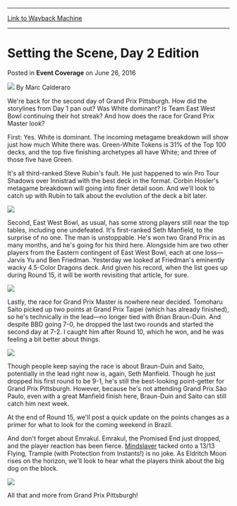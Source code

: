 
---
[Link to Wayback Machine](https://web.archive.org/web/20160629173355/http://magic.wizards.com/en/events/coverage/gppit16/setting-the-scene-day-2-2016-06-26)

[_metadata_:author]:- "Marc Calderaro"
[_metadata_:description]:- "We're back for the second day of Grand Prix Pittsburgh. How did the storylines from Day 1 pan out? Was White dominant? Is Team East West Bowl continuing their hot streak? And how does the race for Grand Prix Master look?&#13; &#13; First: Yes. White is dominant. The incoming metagame breakdown will show just how much White there was. Green-White Tokens is 31% of the Top 100 decks, and the top five finishing archetypes all have White; and three of those five have Green."
[_metadata_:generator]:- "Drupal 7 (http://drupal.org)"
[_metadata_:node]:- "1031986"
[_metadata_:publish_date]:- "2016-06-26"
[_metadata_:source]:- "div-main-content"
[_metadata_:title]:- "Setting the Scene, Day 2 Edition"
[_metadata_:wayback_capture_timestamp]:- "2016-06-29 17:33:55"
[_metadata_:wayback_raw_url]:- "https://web.archive.org/web/20160629173355id_/http://magic.wizards.com/en/events/coverage/gppit16/setting-the-scene-day-2-2016-06-26"
[_metadata_:wayback_url]:- "http://magic.wizards.com/en/events/coverage/gppit16/setting-the-scene-day-2-2016-06-26"
---


Setting the Scene, Day 2 Edition
================================



 Posted in **Event Coverage**
 on June 26, 2016 






![](https://media.magic.wizards.com/styles/auth_small/public/images/person/calderaro.jpg)
By Marc Calderaro











We're back for the second day of Grand Prix Pittsburgh. How did the storylines from Day 1 pan out? Was White dominant? Is Team East West Bowl continuing their hot streak? And how does the race for Grand Prix Master look?


First: Yes. White is dominant. The incoming metagame breakdown will show just how much White there was. Green-White Tokens is 31% of the Top 100 decks, and the top five finishing archetypes all have White; and three of those five have Green.


It's all third-ranked Steve Rubin's fault. He just happened to win Pro Tour Shadows over Innistrad with the best deck in the format. Corbin Hosler's metagame breakdown will going into finer detail soon. And we'll look to catch up with Rubin to talk about the evolution of the deck a bit later.


![](https://media.wizards.com/2016/events/gppit16/gppitt16_sceneday2_rubin.jpg)


Second, East West Bowl, as usual, has some strong players still near the top tables, including one undefeated. It's first-ranked Seth Manfield, to the surprise of no one. The man is unstoppable. He's won two Grand Prix in as many months, and he's going for his third here. Alongside him are two other players from the Eastern contingent of East West Bowl, each at one loss—Jarvis Yu and Ben Friedman. Yesterday we looked at Friedman's eminently wacky 4.5-Color Dragons deck. And given his record, when the list goes up during Round 15, it will be worth revisiting that article, for sure.


![](https://media.wizards.com/2016/events/gppit16/gppitt16_sceneday2_friedman.jpg)


Lastly, the race for Grand Prix Master is nowhere near decided. Tomoharu Saito picked up two points at Grand Prix Taipei (which has already finished), so he's technically in the lead—no longer tied with Brian Braun-Duin. And despite BBD going 7-0, he dropped the last two rounds and started the second day at 7-2. I caught him after Round 10, which he won, and he was feeling a bit better about things.


![](https://media.wizards.com/2016/events/gppit16/gppitt16_sceneday2_bbd.jpg)


Though people keep saying the race is about Braun-Duin and Saito, potentially in the lead right now is, again, Seth Manfield. Though he just dropped his first round to be 9-1, he's still the best-looking point-getter for Grand Prix Pittsburgh. However, because he's not attending Grand Prix São Paulo, even with a great Manfield finish here, Braun-Duin and Saito can still catch him next week.


At the end of Round 15, we'll post a quick update on the points changes as a primer for what to look for the coming weekend in Brazil.


And don't forget about Emrakul. Emrakul, the Promised End just dropped, and the player reaction has been fierce. [Mindslaver](http://gatherer.wizards.com/Pages/Card/Details.aspx?name=Mindslaver) tacked onto a 13/13 Flying, Trample (with Protection from Instants!) is no joke. As Eldritch Moon rises on the horizon, we'll look to hear what the players think about the big dog on the block.


![](https://media.wizards.com/2016/ouhtebrpjwxcnw5_EMN/en_Z2nLZiWA1l.png)


All that and more from Grand Prix Pittsburgh!







